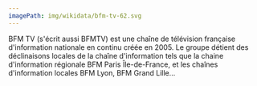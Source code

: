 ```yaml
---
imagePath: img/wikidata/bfm-tv-62.svg
---
```


BFM TV (s'écrit aussi BFMTV) est une chaîne de télévision française d'information nationale en continu créée en 2005.
Le groupe détient des déclinaisons locales de la chaîne d'information tels que la chaine d'information régionale BFM Paris Île-de-France, et les chaînes d'information locales BFM Lyon, BFM Grand Lille…
